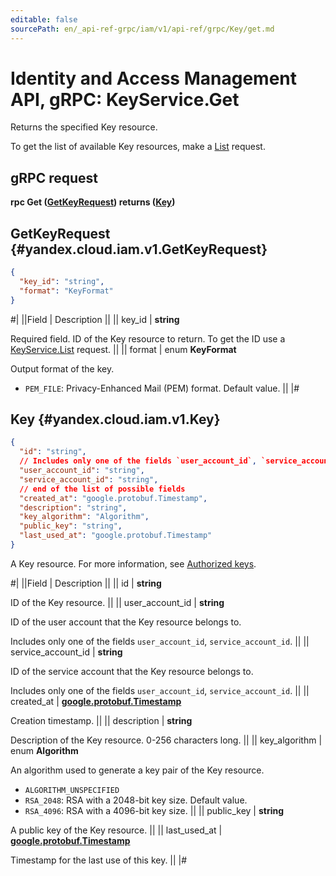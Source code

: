 ```yaml
---
editable: false
sourcePath: en/_api-ref-grpc/iam/v1/api-ref/grpc/Key/get.md
---
```


# Identity and Access Management API, gRPC: KeyService.Get

Returns the specified Key resource.

To get the list of available Key resources, make a [List](/docs/iam/api-ref/grpc/Key/list#List) request.

## gRPC request

**rpc Get ([GetKeyRequest](#yandex.cloud.iam.v1.GetKeyRequest)) returns ([Key](#yandex.cloud.iam.v1.Key))**

## GetKeyRequest {#yandex.cloud.iam.v1.GetKeyRequest}

```json
{
  "key_id": "string",
  "format": "KeyFormat"
}
```

#|
||Field | Description ||
|| key_id | **string**

Required field. ID of the Key resource to return.
To get the ID use a [KeyService.List](/docs/iam/api-ref/grpc/Key/list#List) request. ||
|| format | enum **KeyFormat**

Output format of the key.

- `PEM_FILE`: Privacy-Enhanced Mail (PEM) format. Default value. ||
|#

## Key {#yandex.cloud.iam.v1.Key}

```json
{
  "id": "string",
  // Includes only one of the fields `user_account_id`, `service_account_id`
  "user_account_id": "string",
  "service_account_id": "string",
  // end of the list of possible fields
  "created_at": "google.protobuf.Timestamp",
  "description": "string",
  "key_algorithm": "Algorithm",
  "public_key": "string",
  "last_used_at": "google.protobuf.Timestamp"
}
```

A Key resource. For more information, see [Authorized keys](/docs/iam/concepts/authorization/key).

#|
||Field | Description ||
|| id | **string**

ID of the Key resource. ||
|| user_account_id | **string**

ID of the user account that the Key resource belongs to.

Includes only one of the fields `user_account_id`, `service_account_id`. ||
|| service_account_id | **string**

ID of the service account that the Key resource belongs to.

Includes only one of the fields `user_account_id`, `service_account_id`. ||
|| created_at | **[google.protobuf.Timestamp](https://developers.google.com/protocol-buffers/docs/reference/google.protobuf#timestamp)**

Creation timestamp. ||
|| description | **string**

Description of the Key resource. 0-256 characters long. ||
|| key_algorithm | enum **Algorithm**

An algorithm used to generate a key pair of the Key resource.

- `ALGORITHM_UNSPECIFIED`
- `RSA_2048`: RSA with a 2048-bit key size. Default value.
- `RSA_4096`: RSA with a 4096-bit key size. ||
|| public_key | **string**

A public key of the Key resource. ||
|| last_used_at | **[google.protobuf.Timestamp](https://developers.google.com/protocol-buffers/docs/reference/google.protobuf#timestamp)**

Timestamp for the last use of this key. ||
|#